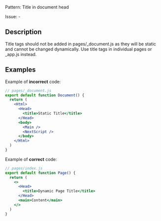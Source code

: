 Pattern: Title in document head

Issue: -

## Description

Title tags should not be added in pages/_document.js as they will be static and cannot be changed dynamically. Use title tags in individual pages or _app.js instead.

## Examples

Example of **incorrect** code:
```jsx
// pages/_document.js
export default function Document() {
  return (
    <Html>
      <Head>
        <title>Static Title</title>
      </Head>
      <body>
        <Main />
        <NextScript />
      </body>
    </Html>
  )
}
```

Example of **correct** code:
```jsx
// pages/index.js
export default function Page() {
  return (
    <>
      <Head>
        <title>Dynamic Page Title</title>
      </Head>
      <main>Content</main>
    </>
  )
}
```